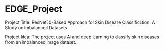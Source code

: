 # EDGE_Project

Project Title:
ResNet50-Based Approach for Skin Disease Classification: A Study on Imbalanced Datasets

Project Idea:
The project uses AI and deep learning to classify skin diseases from an imbalanced image dataset.
